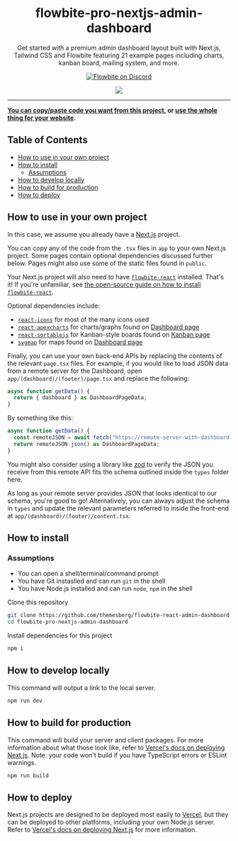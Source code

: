 <div align="center">
  <h1>flowbite-pro-nextjs-admin-dashboard</h1>
  <p>
    Get started with a premium admin dashboard layout built with Next.js, Tailwind CSS and Flowbite featuring 21 example pages including charts, kanban board, mailing system, and more.
  </p>
  <p>
    <a href="https://discord.com/invite/4eeurUVvTy">
      <img src="https://img.shields.io/discord/902911619032576090?color=%237289da&label=Discord" alt="Flowbite on Discord" />
    </Link>
  </p>
</div>
<div align="center">
  <a href="https://flowbite-nextjs-admin-dashboard.vercel.app/">
    <img src="https://i.postimg.cc/vmW12Pqh/Screenshot.png" />
  </Link>
  <br />
</div>
<hr />

**You can [copy/paste code you want from this project](#how-to-use-in-your-own-project), or [use the whole thing for your website](#how-to-install).**

## Table of Contents

- [How to use in your own project](#how-to-use-in-your-own-project)
- [How to install](#how-to-install)
  - [Assumptions](#assumptions)
- [How to develop locally](#how-to-develop-locally)
- [How to build for production](#how-to-build-for-production)
- [How to deploy](#how-to-deploy)

## How to use in your own project

In this case, we assume you already have a [Next.js](https://nextjs.org) project.

You can copy any of the code from the `.tsx` files in `app` to your own Next.js project. Some pages contain optional dependencies discussed further below. Pages might also use some of the static files found in `public`.

Your Next.js project will also need to have [`flowbite-react`](https://github.com/bacali95/flowbite-react) installed. That's it! If you're unfamiliar, see [the open-source guide on how to install `flowbite-react`](https://github.com/themesberg/flowbite-react#getting-started).

Optional dependencies include:

- [`react-icons`](https://react-icons.github.io/react-icons/) for most of the many icons used
- [`react-apexcharts`](https://github.com/apexcharts/react-apexcharts) for charts/graphs found on [Dashboard page](https://github.com/themesberg/flowbite-react-admin-dashboard/blob/main/src/pages/index.tsx)
- [`react-sortablejs`](https://github.com/SortableJS/react-sortablejs) for Kanban-style boards found on [Kanban page](https://github.com/themesberg/flowbite-react-admin-dashboard/blob/main/src/pages/kanban.tsx)
- [`svgmap`](https://github.com/StephanWagner/svgMap) for maps found on [Dashboard page](https://github.com/themesberg/flowbite-react-admin-dashboard/blob/main/src/pages/kanban.tsx)

Finally, you can use your own back-end APIs by replacing the contents of the relevant `page.tsx` files. For example, if you would like to load JSON data from a remote server for the Dashboard, open `app/(dashboard)/(footer)/page.tsx` and replace the following:

```js
async function getData() {
  return { dashboard } as DashboardPageData;
}
```

By something like this:

```js
async function getData() {
  const remoteJSON = await fetch("https://remote-server-with-dashboard-data.com");
  return remoteJSON.json() as DashboardPageData;
}
```

You might also consider using a library like [zod](https://github.com/colinhacks/zod) to verify the JSON you receive from this remote API fits the schema outlined inside the `types` folder here.

As long as your remote server provides JSON that looks identical to our schema, you're good to go! Alternatively, you can always adjust the schema in `types` and update the relevant parameters referred to inside the front-end at `app/(dashboard)/(footer)/content.tsx`.

## How to install

### Assumptions

- You can open a shell/terminal/command prompt
- You have Git instaslled and can run `git` in the shell
- You have Node.js installed and can run `node`, `npm` in the shell

Clone this repository

```sh
git clone https://github.com/themesberg/flowbite-react-admin-dashboard.git
cd flowbite-pro-nextjs-admin-dashboard
```

Install dependencies for this project

```sh
npm i
```

## How to develop locally

This command will output a link to the local server.

```sh
npm run dev
```

## How to build for production

This command will build your server and client packages. For more information about what those look like, refer to [Vercel's docs on deploying Next.js](https://nextjs.org/docs/pages/building-your-application/deploying). Note: your code won't build if you have TypeScript errors or ESLint warnings.

```sh
npm run build
```

## How to deploy

Next.js projects are designed to be deployed most easily to [Vercel](https://vercel.com/docs/deployments/overview), but they can be deployed to other platforms, including your own Node.js server. Refer to [Vercel's docs on deploying Next.js](https://nextjs.org/docs/pages/building-your-application/deploying) for more information.
